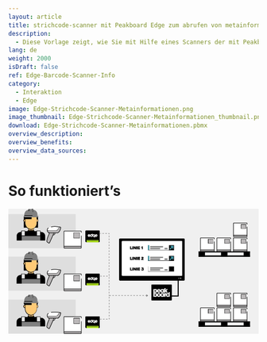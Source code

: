 ```yaml
---
layout: article
title: strichcode-scanner mit Peakboard Edge zum abrufen von metainformationen
description: 
  - Diese Vorlage zeigt, wie Sie mit Hilfe eines Scanners der mit Peakboard Edge verbunden ist, Informationen aus weiteren Quellen beziehen können. Jeder der Mitarbeiter verfügt über ein Peakboard Edge und einen Scanner. Wird ein Produkt gescannt, werden die Metadaten aus einer weiteren Datenquelle gezogen. Das Beispiel verwendet dafür eine Excel Datei, es könnten aber auch Informationen aus einem System wie SQL, SAP, etc. gezogen werden.
lang: de
weight: 2000
isDraft: false
ref: Edge-Barcode-Scanner-Info
category:
  - Interaktion
  - Edge
image: Edge-Strichcode-Scanner-Metainformationen.png
image_thumbnail: Edge-Strichcode-Scanner-Metainformationen_thumbnail.png
download: Edge-Strichcode-Scanner-Metainformationen.pbmx
overview_description:
overview_benefits:
overview_data_sources:
---
```


# So funktioniert’s

![image_live](edge-use-case-scanner-logistics.gif)